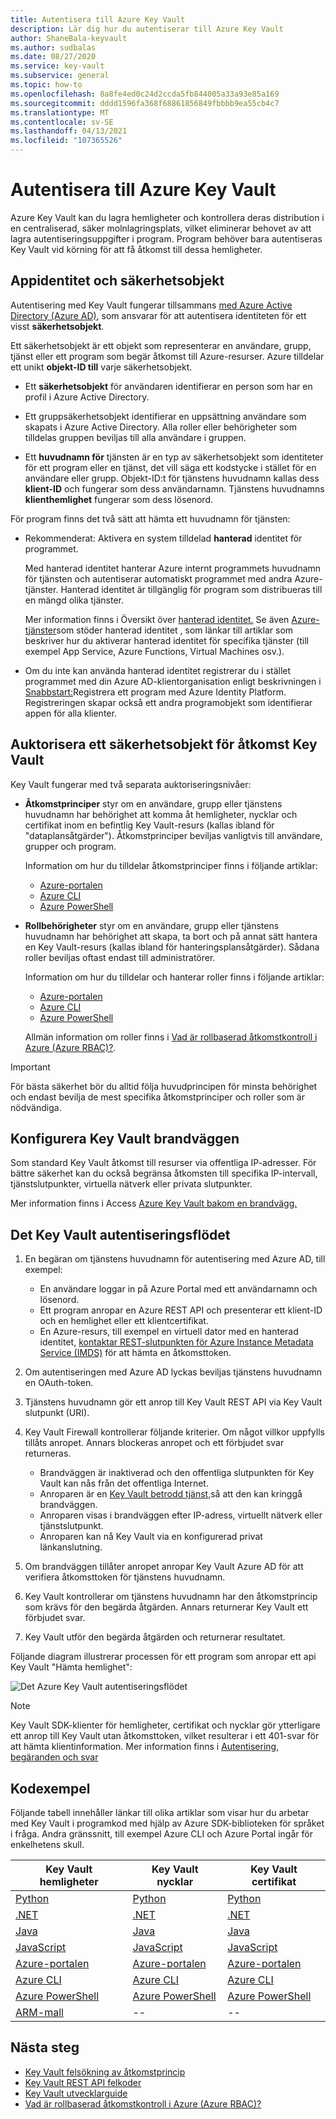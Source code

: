 ```yaml
---
title: Autentisera till Azure Key Vault
description: Lär dig hur du autentiserar till Azure Key Vault
author: ShaneBala-keyvault
ms.author: sudbalas
ms.date: 08/27/2020
ms.service: key-vault
ms.subservice: general
ms.topic: how-to
ms.openlocfilehash: 8a8fe4ed0c24d2ccda5fb844005a33a93e85a169
ms.sourcegitcommit: dddd1596fa368f68861856849fbbbb9ea55cb4c7
ms.translationtype: MT
ms.contentlocale: sv-SE
ms.lasthandoff: 04/13/2021
ms.locfileid: "107365526"
---
```

# <a name="authenticate-to-azure-key-vault"></a>Autentisera till Azure Key Vault

Azure Key Vault kan du lagra hemligheter och kontrollera deras distribution i en centraliserad, säker molnlagringsplats, vilket eliminerar behovet av att lagra autentiseringsuppgifter i program. Program behöver bara autentiseras Key Vault vid körning för att få åtkomst till dessa hemligheter.

## <a name="app-identity-and-security-principals"></a>Appidentitet och säkerhetsobjekt

Autentisering med Key Vault fungerar tillsammans [med Azure Active Directory (Azure AD)](../../active-directory/fundamentals/active-directory-whatis.md), som ansvarar för att autentisera identiteten för ett visst **säkerhetsobjekt**.

Ett säkerhetsobjekt är ett objekt som representerar en användare, grupp, tjänst eller ett program som begär åtkomst till Azure-resurser. Azure tilldelar ett unikt **objekt-ID till** varje säkerhetsobjekt.

* Ett **säkerhetsobjekt** för användaren identifierar en person som har en profil i Azure Active Directory.

* Ett  gruppsäkerhetsobjekt identifierar en uppsättning användare som skapats i Azure Active Directory. Alla roller eller behörigheter som tilldelas gruppen beviljas till alla användare i gruppen.

* Ett **huvudnamn för** tjänsten är en typ av säkerhetsobjekt som identiteter för ett program eller en tjänst, det vill säga ett kodstycke i stället för en användare eller grupp. Objekt-ID:t för tjänstens huvudnamn kallas dess **klient-ID** och fungerar som dess användarnamn. Tjänstens huvudnamns **klienthemlighet** fungerar som dess lösenord.

För program finns det två sätt att hämta ett huvudnamn för tjänsten:

* Rekommenderat: Aktivera en system tilldelad **hanterad** identitet för programmet.

    Med hanterad identitet hanterar Azure internt programmets huvudnamn för tjänsten och autentiserar automatiskt programmet med andra Azure-tjänster. Hanterad identitet är tillgänglig för program som distribueras till en mängd olika tjänster.

    Mer information finns i Översikt över [hanterad identitet.](../../active-directory/managed-identities-azure-resources/overview.md) Se även [Azure-tjänster](../../active-directory/managed-identities-azure-resources/services-support-managed-identities.md)som stöder hanterad identitet , som länkar till artiklar som beskriver hur du aktiverar hanterad identitet för specifika tjänster (till exempel App Service, Azure Functions, Virtual Machines osv.).

* Om du inte kan använda  hanterad identitet registrerar du i stället programmet med din Azure AD-klientorganisation enligt beskrivningen i [Snabbstart:](../../active-directory/develop/quickstart-register-app.md)Registrera ett program med Azure Identity Platform. Registreringen skapar också ett andra programobjekt som identifierar appen för alla klienter.

## <a name="authorize-a-security-principal-to-access-key-vault"></a>Auktorisera ett säkerhetsobjekt för åtkomst Key Vault

Key Vault fungerar med två separata auktoriseringsnivåer:

- **Åtkomstprinciper** styr om en användare, grupp eller tjänstens huvudnamn  har behörighet att komma åt hemligheter, nycklar och certifikat inom en befintlig Key Vault-resurs (kallas ibland för "dataplansåtgärder"). Åtkomstprinciper beviljas vanligtvis till användare, grupper och program.

    Information om hur du tilldelar åtkomstprinciper finns i följande artiklar:

    - [Azure-portalen](assign-access-policy-portal.md)
    - [Azure CLI](assign-access-policy-cli.md)
    - [Azure PowerShell](assign-access-policy-portal.md)

- **Rollbehörigheter** styr om en användare, grupp eller tjänstens huvudnamn har behörighet att skapa, ta bort och på annat sätt hantera en Key Vault-resurs (kallas ibland för hanteringsplansåtgärder). Sådana roller beviljas oftast endast till administratörer.
 
    Information om hur du tilldelar och hanterar roller finns i följande artiklar:

    - [Azure-portalen](../../role-based-access-control/role-assignments-portal.md)
    - [Azure CLI](../../role-based-access-control/role-assignments-cli.md)
    - [Azure PowerShell](../../role-based-access-control/role-assignments-powershell.md)

    Allmän information om roller finns i [Vad är rollbaserad åtkomstkontroll i Azure (Azure RBAC)?](../../role-based-access-control/overview.md).


> [!IMPORTANT]
> För bästa säkerhet bör du alltid följa huvudprincipen för minsta behörighet och endast bevilja de mest specifika åtkomstprinciper och roller som är nödvändiga. 
    
## <a name="configure-the-key-vault-firewall"></a>Konfigurera Key Vault brandväggen

Som standard Key Vault åtkomst till resurser via offentliga IP-adresser. För bättre säkerhet kan du också begränsa åtkomsten till specifika IP-intervall, tjänstslutpunkter, virtuella nätverk eller privata slutpunkter.

Mer information finns i Access [Azure Key Vault bakom en brandvägg.](./access-behind-firewall.md)


## <a name="the-key-vault-authentication-flow"></a>Det Key Vault autentiseringsflödet

1. En begäran om tjänstens huvudnamn för autentisering med Azure AD, till exempel:
    * En användare loggar in på Azure Portal med ett användarnamn och lösenord.
    * Ett program anropar en Azure REST API och presenterar ett klient-ID och en hemlighet eller ett klientcertifikat.
    * En Azure-resurs, till exempel en virtuell dator med en hanterad identitet, [kontaktar REST-slutpunkten för Azure Instance Metadata Service (IMDS)](../../virtual-machines/windows/instance-metadata-service.md) för att hämta en åtkomsttoken.

1. Om autentiseringen med Azure AD lyckas beviljas tjänstens huvudnamn en OAuth-token.

1. Tjänstens huvudnamn gör ett anrop till Key Vault REST API via Key Vault slutpunkt (URI).

1. Key Vault Firewall kontrollerar följande kriterier. Om något villkor uppfylls tillåts anropet. Annars blockeras anropet och ett förbjudet svar returneras.

    * Brandväggen är inaktiverad och den offentliga slutpunkten för Key Vault kan nås från det offentliga Internet.
    * Anroparen är en [Key Vault betrodd tjänst,](./overview-vnet-service-endpoints.md#trusted-services)så att den kan kringgå brandväggen.
    * Anroparen visas i brandväggen efter IP-adress, virtuellt nätverk eller tjänstslutpunkt.
    * Anroparen kan nå Key Vault via en konfigurerad privat länkanslutning.    

1. Om brandväggen tillåter anropet anropar Key Vault Azure AD för att verifiera åtkomsttoken för tjänstens huvudnamn.

1. Key Vault kontrollerar om tjänstens huvudnamn har den åtkomstprincip som krävs för den begärda åtgärden. Annars returnerar Key Vault ett förbjudet svar.

1. Key Vault utför den begärda åtgärden och returnerar resultatet.

Följande diagram illustrerar processen för ett program som anropar ett api Key Vault "Hämta hemlighet":

![Det Azure Key Vault autentiseringsflödet](../media/authentication/authentication-flow.png)

> [!NOTE]
> Key Vault SDK-klienter för hemligheter, certifikat och nycklar gör ytterligare ett anrop till Key Vault utan åtkomsttoken, vilket resulterar i ett 401-svar för att hämta klientinformation. Mer information finns i [Autentisering, begäranden och svar](authentication-requests-and-responses.md)

## <a name="code-examples"></a>Kodexempel

Följande tabell innehåller länkar till olika artiklar som visar hur du arbetar med Key Vault i programkod med hjälp av Azure SDK-biblioteken för språket i fråga. Andra gränssnitt, till exempel Azure CLI och Azure Portal ingår för enkelhetens skull.

| Key Vault hemligheter | Key Vault nycklar | Key Vault certifikat |
|  --- | --- | --- |
| [Python](../secrets/quick-create-python.md) | [Python](../keys/quick-create-python.md) | [Python](../certificates/quick-create-python.md) | 
| [.NET](../secrets/quick-create-net.md) | [.NET](../keys/quick-create-net.md) | [.NET](../certificates/quick-create-net.md) |
| [Java](../secrets/quick-create-java.md) | [Java](../keys/quick-create-java.md) | [Java](../certificates/quick-create-java.md) |
| [JavaScript](../secrets/quick-create-node.md) | [JavaScript](../keys/quick-create-node.md) | [JavaScript](../certificates/quick-create-node.md) | 
| [Azure-portalen](../secrets/quick-create-portal.md) | [Azure-portalen](../keys/quick-create-portal.md) | [Azure-portalen](../certificates/quick-create-portal.md) |
| [Azure CLI](../secrets/quick-create-cli.md) | [Azure CLI](../keys/quick-create-cli.md) | [Azure CLI](../certificates/quick-create-cli.md) |
| [Azure PowerShell](../secrets/quick-create-powershell.md) | [Azure PowerShell](../keys/quick-create-powershell.md) | [Azure PowerShell](../certificates/quick-create-powershell.md) |
| [ARM-mall](../secrets/quick-create-net.md) | -- | -- |

## <a name="next-steps"></a>Nästa steg

- [Key Vault felsökning av åtkomstprincip](troubleshooting-access-issues.md)
- [Key Vault REST API felkoder](rest-error-codes.md)
- [Key Vault utvecklarguide](developers-guide.md)
- [Vad är rollbaserad åtkomstkontroll i Azure (Azure RBAC)?](../../role-based-access-control/overview.md)
